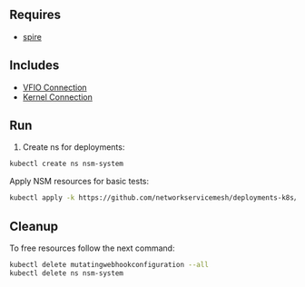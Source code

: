 ## Requires

- [spire](../spire)

## Includes

- [VFIO Connection](../use-cases/Vfio2Noop)
- [Kernel Connection](../use-cases/SriovKernel2Noop)

## Run

1. Create ns for deployments:
```bash
kubectl create ns nsm-system
```

Apply NSM resources for basic tests:
```bash
kubectl apply -k https://github.com/networkservicemesh/deployments-k8s/examples/sriov?ref=35458dd746238ed93975fd3bc37bd20d61640ac1
```

## Cleanup

To free resources follow the next command:
```bash
kubectl delete mutatingwebhookconfiguration --all
kubectl delete ns nsm-system
```
